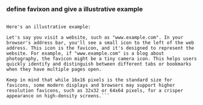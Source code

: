 ### define favixon and give a illustrative example 
```A favicon, short for "favorite icon," is a small, typically square-shaped image or icon associated with a website. It is displayed in various places within a web browser, such as in the address bar, next to the page's title in a browser tab, and in bookmarks or favorites lists. Favicon images are often 16x16 pixels in size and use the ICO file format, though other formats like PNG are also supported.

Here's an illustrative example:

Let's say you visit a website, such as "www.example.com". In your browser's address bar, you'll see a small icon to the left of the web address. This icon is the favicon, and it's designed to represent the website. For example, if "www.example.com" is a blog about photography, the favicon might be a tiny camera icon. This helps users quickly identify and distinguish between different tabs or bookmarks when they have multiple pages open.

Keep in mind that while 16x16 pixels is the standard size for favicons, some modern displays and browsers may support higher resolution favicons, such as 32x32 or 64x64 pixels, for a crisper appearance on high-density screens.```